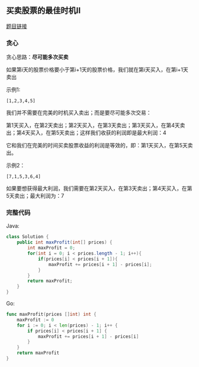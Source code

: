 ## 买卖股票的最佳时机II

[题目链接](https://leetcode-cn.com/problems/best-time-to-buy-and-sell-stock-ii/)

### 贪心

贪心思路：**尽可能多次买卖**

如果第i天的股票价格要小于第i+1天的股票价格，我们就在第i天买入，在第i+1天卖出

示例1:

```
[1,2,3,4,5]
```

我们并不需要在完美的时机买入卖出；而是要尽可能多次交易：

第1天买入，在第2天卖出；第2天买入，在第3天卖出；第3天买入，在第4天卖出；第4天买入，在第5天卖出；这样我们收获的利润即是最大利润：4

它和我们在完美的时间买卖股票收益的利润是等效的，即：第1天买入，在第5天卖出。



示例2：

```
[7,1,5,3,6,4]
```

如果要想获得最大利润，我们需要在第2天买入，在第3天卖出；第4天买入，在第5天卖出；最大利润为：7



### 完整代码

Java:

```java
class Solution {
    public int maxProfit(int[] prices) {
        int maxProfit = 0;
        for(int i = 0; i < prices.length - 1; i++){
            if(prices[i] < prices[i + 1]){
                maxProfit += prices[i + 1] - prices[i];
            }
        }
        return maxProfit;
    }
}
```

Go:

```go
func maxProfit(prices []int) int {
    maxProfit := 0
    for i := 0; i < len(prices) - 1; i++ {
        if prices[i] < prices[i + 1] {
            maxProfit += prices[i + 1] - prices[i]
        }
    } 
    return maxProfit
}
```





